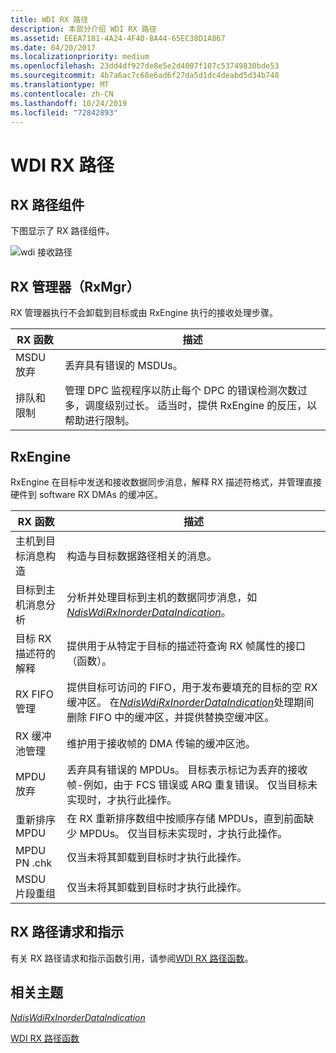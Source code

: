 ```yaml
---
title: WDI RX 路径
description: 本部分介绍 WDI RX 路径
ms.assetid: EEEA7181-4A24-4F40-8A44-65EC38D1A867
ms.date: 04/20/2017
ms.localizationpriority: medium
ms.openlocfilehash: 23dd4df927de8e5e2d4007f107c53749830bde53
ms.sourcegitcommit: 4b7a6ac7c68e6ad6f27da5d1dc4deabd5d34b748
ms.translationtype: MT
ms.contentlocale: zh-CN
ms.lasthandoff: 10/24/2019
ms.locfileid: "72842893"
---
```

# <a name="wdi-rx-path"></a>WDI RX 路径


## <a name="rx-path-components"></a>RX 路径组件


下图显示了 RX 路径组件。

![wdi 接收路径](images/wdi-receive-path-block-diagram.png)

## <a name="rx-manager-rxmgr"></a>RX 管理器（RxMgr）


RX 管理器执行不会卸载到目标或由 RxEngine 执行的接收处理步骤。

| RX 函数            | 描述                                                                                                                                                                                     |
|------------------------|-------------------------------------------------------------------------------------------------------------------------------------------------------------------------------------------------|
| MSDU 放弃           | 丢弃具有错误的 MSDUs。                                                                                                                                                                      |
| 排队和限制 | 管理 DPC 监视程序以防止每个 DPC 的错误检测次数过多，调度级别过长。 适当时，提供 RxEngine 的反压，以帮助进行限制。 |

 

## <a name="rxengine"></a>RxEngine


RxEngine 在目标中发送和接收数据同步消息，解释 RX 描述符格式，并管理直接硬件到 software RX DMAs 的缓冲区。

| RX 函数                             | 描述                                                                                                                                                                                                                                              |
|-----------------------------------------|----------------------------------------------------------------------------------------------------------------------------------------------------------------------------------------------------------------------------------------------------------|
| 主机到目标消息构造     | 构造与目标数据路径相关的消息。                                                                                                                                                                                                     |
| 目标到主机消息分析          | 分析并处理目标到主机的数据同步消息，如[*NdisWdiRxInorderDataIndication*](https://docs.microsoft.com/windows-hardware/drivers/ddi/dot11wdi/nc-dot11wdi-ndis_wdi_rx_inorder_data_ind)。                                                                                                          |
| 目标 RX 描述符的解释 | 提供用于从特定于目标的描述符查询 RX 帧属性的接口（函数）。                                                                                                                                                   |
| RX FIFO 管理                      | 提供目标可访问的 FIFO，用于发布要填充的目标的空 RX 缓冲区。 在[*NdisWdiRxInorderDataIndication*](https://docs.microsoft.com/windows-hardware/drivers/ddi/dot11wdi/nc-dot11wdi-ndis_wdi_rx_inorder_data_ind)处理期间删除 FIFO 中的缓冲区，并提供替换空缓冲区。 |
| RX 缓冲池管理               | 维护用于接收帧的 DMA 传输的缓冲区池。                                                                                                                                                                                           |
| MPDU 放弃                            | 丢弃具有错误的 MPDUs。 目标表示标记为丢弃的接收帧-例如，由于 FCS 错误或 ARQ 重复错误。 仅当目标未实现时，才执行此操作。                                              |
| 重新排序 MPDU                            | 在 RX 重新排序数组中按顺序存储 MPDUs，直到前面缺少 MPDUs。 仅当目标未实现时，才执行此操作。                                                                                                   |
| MPDU PN .chk                             | 仅当未将其卸载到目标时才执行此操作。                                                                                                                                                                                                  |
| MSDU 片段重组                | 仅当未将其卸载到目标时才执行此操作。                                                                                                                                                                                                  |

 

## <a name="rx-path-requests-and-indications"></a>RX 路径请求和指示


有关 RX 路径请求和指示函数引用，请参阅[WDI RX 路径函数](https://docs.microsoft.com/windows-hardware/drivers/ddi/_netvista/)。

## <a name="related-topics"></a>相关主题


[*NdisWdiRxInorderDataIndication*](https://docs.microsoft.com/windows-hardware/drivers/ddi/dot11wdi/nc-dot11wdi-ndis_wdi_rx_inorder_data_ind)

[WDI RX 路径函数](https://docs.microsoft.com/windows-hardware/drivers/ddi/_netvista/)

 

 






